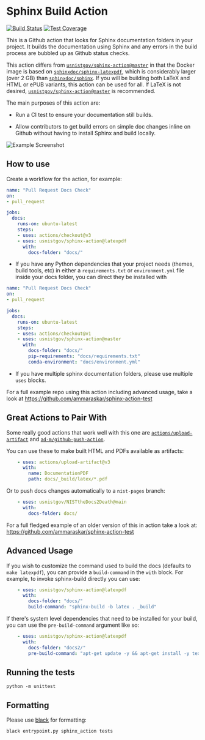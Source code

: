 # Sphinx Build Action

[![Build Status](https://travis-ci.org/usnistgov/sphinx-action.svg?branch=latexpdf)](https://travis-ci.org/usnistgov/sphinx-action)
[![Test Coverage](https://codecov.io/gh/usnistgov/sphinx-action/branch/latexpdf/graph/badge.svg)](https://codecov.io/gh/usnistgov/sphinx-action)


This is a Github action that looks for Sphinx documentation folders in your
project. It builds the documentation using Sphinx and any errors in the build
process are bubbled up as Github status checks.

This action differs from
[`usnistgov/sphinx-action@master`](https://github.com/usnistgov/sphinx-action/tree/master)
in that the Docker image is based on
[`sphinxdoc/sphinx-latexpdf`](https://github.com/sphinx-doc/docker/blob/master/latexpdf/Dockerfile),
which is considerably larger (over 2 GB) than 
[`sphinxdoc/sphinx`](https://github.com/sphinx-doc/docker/blob/master/base/Dockerfile).
If you will be building both LaTeX and HTML or ePUB variants, this action can
be used for all. If LaTeX is not desired,
[`usnistgov/sphinx-action@master`](https://github.com/usnistgov/sphinx-action/tree/master)
is recommended.

The main purposes of this action are:

* Run a CI test to ensure your documentation still builds. 

* Allow contributors to get build errors on simple doc changes inline on Github
  without having to install Sphinx and build locally.
  
![Example Screenshot](https://i.imgur.com/Gk2W32O.png)

## How to use

Create a workflow for the action, for example:

```yaml
name: "Pull Request Docs Check"
on:
- pull_request

jobs:
  docs:
    runs-on: ubuntu-latest
    steps:
    - uses: actions/checkout@v3
    - uses: usnistgov/sphinx-action@latexpdf
      with:
        docs-folder: "docs/"
```

* If you have any Python dependencies that your project needs (themes, 
build tools, etc) in either a `requirements.txt` or `environment.yml` file
inside your docs folder, you can direct they be installed with

```yaml
name: "Pull Request Docs Check"
on:
- pull_request

jobs:
  docs:
    runs-on: ubuntu-latest
    steps:
    - uses: actions/checkout@v1
    - uses: usnistgov/sphinx-action@master
      with:
        docs-folder: "docs/"
        pip-requirements: "docs/requirements.txt"
        conda-environment: "docs/environment.yml"
```

* If you have multiple sphinx documentation folders, please use multiple
  `uses` blocks.

For a full example repo using this action including advanced usage, take a look
at https://github.com/ammaraskar/sphinx-action-test

## Great Actions to Pair With

Some really good actions that work well with this one are
[`actions/upload-artifact`](https://github.com/actions/upload-artifact)
and [`ad-m/github-push-action`](https://github.com/ad-m/github-push-action).

You can use these to make built HTML and PDFs available as artifacts:

```yaml
    - uses: actions/upload-artifact@v3
      with:
        name: DocumentationPDF
        path: docs/_build/latex/*.pdf
```

Or to push docs changes automatically to a `nist-pages` branch:

```yaml
    - uses: usnistgov/NISTtheDocs2Death@main
      with:
        docs-folder: docs/
```

For a full fledged example of an older version of this in action take a look at:
https://github.com/ammaraskar/sphinx-action-test

## Advanced Usage

If you wish to customize the command used to build the docs (defaults to
`make latexpdf`), you can provide a `build-command` in the `with` block. For
example, to invoke sphinx-build directly you can use:

```yaml
    - uses: usnistgov/sphinx-action@latexpdf
      with:
        docs-folder: "docs/"
        build-command: "sphinx-build -b latex . _build"
```

If there's system level dependencies that need to be installed for your
build, you can use the `pre-build-command` argument like so:

```yaml
    - uses: usnistgov/sphinx-action@latexpdf
      with:
        docs-folder: "docs2/"
        pre-build-command: "apt-get update -y && apt-get install -y texlive-bibtex-extra texlive-games texlive-lang-african"
```

## Running the tests

`python -m unittest`

## Formatting

Please use [black](https://github.com/psf/black) for formatting:

`black entrypoint.py sphinx_action tests`
